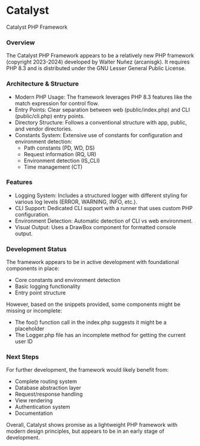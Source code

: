 # Catalyst

Catalyst PHP Framework

### Overview

The Catalyst PHP Framework appears to be a relatively new PHP framework (copyright 2023-2024) developed by Walter
Nuñez (arcanisgk). It requires PHP 8.3 and is distributed under the GNU Lesser General Public License.

### Architecture & Structure

- Modern PHP Usage: The framework leverages PHP 8.3 features like the match expression for control flow.
- Entry Points: Clear separation between web (public/index.php) and CLI (public/cli.php) entry points.
- Directory Structure: Follows a conventional structure with app, public, and vendor directories.
- Constants System: Extensive use of constants for configuration and environment detection:
    - Path constants (PD, WD, DS)
    - Request information (RQ, UR)
    - Environment detection (IS_CLI)
    - Time management (CT)

### Features

- Logging System: Includes a structured logger with different styling for various log levels (ERROR, WARNING, INFO,
  etc.).
- CLI Support: Dedicated CLI support with a runner that uses custom PHP configuration.
- Environment Detection: Automatic detection of CLI vs web environment.
- Visual Output: Uses a DrawBox component for formatted console output.

### Development Status

The framework appears to be in active development with foundational components in place:

- Core constants and environment detection
- Basic logging functionality
- Entry point structure

However, based on the snippets provided, some components might be missing or incomplete:

- The foo() function call in the index.php suggests it might be a placeholder
- The Logger.php file has an incomplete method for getting the current user ID

### Next Steps

For further development, the framework would likely benefit from:

- Complete routing system
- Database abstraction layer
- Request/response handling
- View rendering
- Authentication system
- Documentation

Overall, Catalyst shows promise as a lightweight PHP framework with modern design principles, but appears to be in an
early stage of development.

